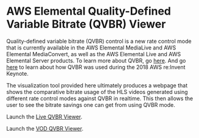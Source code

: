 # AWS Elemental Quality-Defined Variable Bitrate (QVBR) Viewer

Quality-defined variable bitrate (QVBR) control is a new rate control mode that is currently available in the AWS Elemental MediaLive and AWS Elemental MediaConvert, as well as the AWS Elemental Live and AWS Elemental Server products. To learn more about QVBR, go [here](https://www.elemental.com/applications/what-quality-defined-variable-bitrate-qvbr-control).
And go [here](https://aws.amazon.com/blogs/media/how-to-use-qvbr-for-streaming-live-events-like-the-2018-aws-re-invent-keynotes/) to learn about how QVBR was used during the 2018 AWS re:Invent Keynote.

The visualization tool provided here ultimately produces a webpage that shows the comparative bitrate usage of the HLS videos generated using different rate control modes against QVBR in realtime. This then allows the user to see the bitrate savings one can get from using QVBR mode.

Launch the [Live QVBR Viewer](Live/README.md).

Launch the [VOD QVBR Viewer](VOD/README.md).